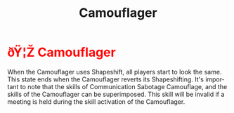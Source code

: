 ﻿---
lang: en-US
title: Camouflager
prev: Blackmailer
next: Cleaner
---
# <font color="red">ðŸ¦Ž <b>Camouflager</b></font> <Badge text="Support" type="tip" vertical="middle"/>

When the Camouflager uses Shapeshift, all players start to look the same. This state ends when the Camouflager reverts its Shapeshifting. It's important to note that the skills of Communication Sabotage Camouflage, and the skills of the Camouflager can be superimposed. This skill will be invalid if a meeting is held during the skill activation of the Camouflager.<br>
